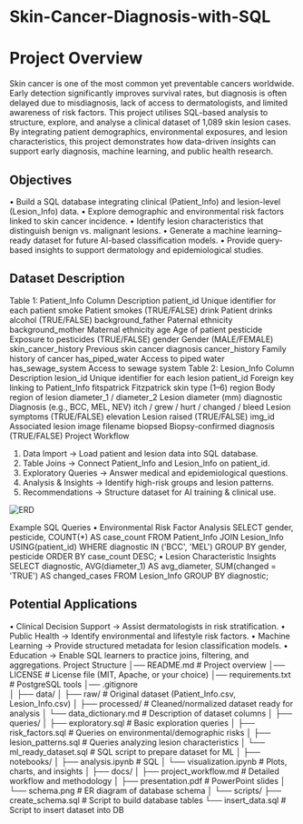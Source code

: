 # Skin-Cancer-Diagnosis-with-SQL
# Project Overview
Skin cancer is one of the most common yet preventable cancers worldwide. Early detection significantly improves survival rates, but diagnosis is often delayed due to misdiagnosis, lack of access to dermatologists, and limited awareness of risk factors. This project utilises SQL-based analysis to structure, explore, and analyse a clinical dataset of 1,089 skin lesion cases. By integrating patient demographics, environmental exposures, and lesion characteristics, this project demonstrates how data-driven insights can support early diagnosis, machine learning, and public health research.

## Objectives
•	Build a SQL database integrating clinical (Patient_Info) and lesion-level (Lesion_Info) data.
•	Explore demographic and environmental risk factors linked to skin cancer incidence.
•	Identify lesion characteristics that distinguish benign vs. malignant lesions.
•	Generate a machine learning–ready dataset for future AI-based classification models.
•	Provide query-based insights to support dermatology and epidemiological studies.

## Dataset Description
Table 1: Patient_Info
Column	Description
patient_id	Unique identifier for each patient
smoke	Patient smokes (TRUE/FALSE)
drink	Patient drinks alcohol (TRUE/FALSE)
background_father	Paternal ethnicity
background_mother	Maternal ethnicity
age	Age of patient
pesticide	Exposure to pesticides (TRUE/FALSE)
gender	Gender (MALE/FEMALE)
skin_cancer_history	Previous skin cancer diagnosis
cancer_history	Family history of cancer
has_piped_water	Access to piped water
has_sewage_system	Access to sewage system
Table 2: Lesion_Info
Column	Description
lesion_id	Unique identifier for each lesion
patient_id	Foreign key linking to Patient_Info
fitspatrick	Fitzpatrick skin type (1–6)
region	Body region of lesion
diameter_1 / diameter_2	Lesion diameter (mm)
diagnostic	Diagnosis (e.g., BCC, MEL, NEV)
itch / grew / hurt / changed / bleed	Lesion symptoms (TRUE/FALSE)
elevation	Lesion raised (TRUE/FALSE)
img_id	Associated lesion image filename
biopsed	Biopsy-confirmed diagnosis (TRUE/FALSE)
Project Workflow
1.	Data Import → Load patient and lesion data into SQL database.
2.	Table Joins → Connect Patient_Info and Lesion_Info on patient_id.
3.	Exploratory Queries → Answer medical and epidemiological questions.
4.	Analysis & Insights → Identify high-risk groups and lesion patterns.
5.	Recommendations → Structure dataset for AI training & clinical use.

![ERD](https://github.com/user-attachments/assets/6b77a159-44bb-4b6e-91fc-62537f6ed2e9)

Example SQL Queries
•	Environmental Risk Factor Analysis
SELECT gender, pesticide, COUNT(*) AS case_count
FROM Patient_Info
JOIN Lesion_Info USING(patient_id)
WHERE diagnostic IN ('BCC', 'MEL')
GROUP BY gender, pesticide
ORDER BY case_count DESC;
•	Lesion Characteristic Insights
SELECT diagnostic, AVG(diameter_1) AS avg_diameter, 
       SUM(changed = 'TRUE') AS changed_cases
FROM Lesion_Info
GROUP BY diagnostic;

## Potential Applications
•	Clinical Decision Support → Assist dermatologists in risk stratification.
•	Public Health → Identify environmental and lifestyle risk factors.
•	Machine Learning → Provide structured metadata for lesion classification models.
•	Education → Enable SQL learners to practice joins, filtering, and aggregations.
Project Structure 
│── README.md                # Project overview 
│── LICENSE                  # License file (MIT, Apache, or your choice)
│── requirements.txt         # PostgreSQL tools
│── .gitignore               
│
├── data/
│   ├── raw/                 # Original dataset (Patient_Info.csv, Lesion_Info.csv)
│   ├── processed/           # Cleaned/normalized dataset ready for analysis
│   └── data_dictionary.md   # Description of dataset columns
│
├── queries/
│   ├── exploratory.sql      # Basic exploration queries
│   ├── risk_factors.sql     # Queries on environmental/demographic risks
│   ├── lesion_patterns.sql  # Queries analyzing lesion characteristics
│   └── ml_ready_dataset.sql # SQL script to prepare dataset for ML
│
├── notebooks/
│   ├── analysis.ipynb       # SQL
│   └── visualization.ipynb  # Plots, charts, and insights
│
├── docs/
│   ├── project_workflow.md  # Detailed workflow and methodology
│   ├── presentation.pdf     # PowerPoint slides 
│   └── schema.png           # ER diagram of database schema
│
└── scripts/
    ├── create_schema.sql    # Script to build database tables
    └── insert_data.sql      # Script to insert dataset into DB


